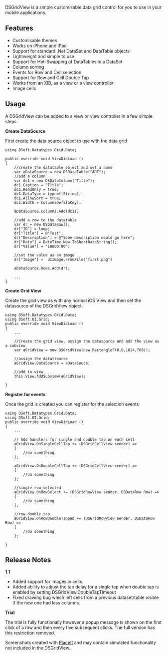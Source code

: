 DSGridView is a simple customisable data grid control for you to use in your mobile applications. 

## Features

* Customisable themes
* Works on iPhone and iPad
* Support for standard .Net DataSet and DataTable objects
* Lightweight and simple to use
* Support for Hot-Swapping of DataTables in a DataSet
* Column sorting
* Events for Row and Cell selection
* Support for Row and Cell Double Tap
* Works from an XIB, as a view or a view controller
* Image cells


## Usage

A DSGridView can be added to a view or view controller in a few simple steps

**Create DataSource**

First create the data source object to use with the data grid


	using DSoft.Datatypes.Grid.Data;
	
	public override void ViewDidLoad ()
	{
		//create the datatable object and set a name
		var aDataSource = new DSDataTable("ADT");
		//add a column
		var dc1 = new DSDataColumn("Title");
		dc1.Caption = "Title";
		dc1.ReadOnly = true;
		dc1.DataType = typeof(String);
		dc1.AllowSort = true;
		dc1.Width = ColumnsDefs[aKey];
		
		aDataSource.Columns.Add(dc1);
		   
		//add a row to the datatable
		var dr = new DSDataRow();
		dr["ID"] = loop;
		dr["Title"] = @"Test";
		dr["Description"] = @"Some description would go here";
		dr["Date"] = DateTime.Now.ToShortDateString();
		dr["Value"] = "10000.00";
		
		//set the value as an image
		dr["Image"] =  UIImage.FromFile("first.png")
		
		aDataSource.Rows.Add(dr); 
		
		...
	}
	

**Create Grid View**

Create the grid view as with any normal iOS View and then set the datasource of the DSGridView object.


	using DSoft.Datatypes.Grid.Data;
	using DSoft.UI.Grid;
	public override void ViewDidLoad ()
	{
		...
		
		//Create the grid view, assign the datasource and add the view as a subview
		var aGridView = new DSGridView(new RectangleF(0,0,1024,768));
		
		//assign the datatsource
		aGridView.DataSource = aDataSouce;
		
		//add to view
		this.View.AddSubview(aGridView);
	        
	}

**Register for events**

Once the grid is created you can register for the selection events


	using DSoft.Datatypes.Grid.Data;
	using DSoft.UI.Grid;
	public override void ViewDidLoad ()
	{
		...
		        
		// Add handlers for single and double tap on each cell
		aGridView.OnSingleCellTap += (DSGridCellView sender) => 
		{
			//do something
		};
			
		aGridView.OnDoubleCellTap += (DSGridCellView sender) => 
		{
			//do something
		};
			
		//single row selected
		aGridView.OnRowSelect += (DSGridRowView sender, DSDataRow Row) => 
		{
			//do something
		};
			
		//row double tap
		aGridView.OnRowDoubleTapped += (DSGridRowView sender, DSDataRow Row) => 
		{
			//do something
		};
	        
	}

## Release Notes

**1.1**

* Added support for images in cells
* Added ability to adjust the tap delay for a single tap when double tap is enabled by setting DSGridView.DoubleTapTimeout
* Fixed drawing bug which left cells from a previous dataset/table visible if the new one had less columns.



**Trial**

The trial is fully functionally however a popup message is shown on the first click of a row and then every five subsequent clicks.  The full version has this restriction removed.

Screenshots created with [PlaceIt](http://placeit.breezi.com/) and may contain simulated functionality not included in the DSGridView.
